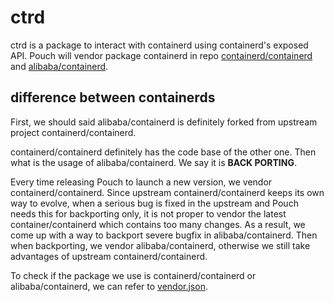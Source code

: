 # ctrd

ctrd is a package to interact with containerd using containerd's exposed API. Pouch will vendor package containerd in repo [containerd/containerd](https://github.com/containerd/containerd) and [alibaba/containerd](https://github.com/containerd/containerd).

## difference between containerds

First, we should said alibaba/containerd is definitely forked from upstream project containerd/containerd.

containerd/containerd definitely has the code base of the other one. Then what is the usage of alibaba/containerd. We say it is **BACK PORTING**.

Every time releasing Pouch to launch a new version, we vendor containerd/containerd. Since upstream containerd/containerd keeps its own way to evolve, when a serious bug is fixed in the upstream and Pouch needs this for backporting only, it is not proper to vendor the latest container/containerd which contains too many changes. As a result, we come up with a way to backport severe bugfix in alibaba/containerd. Then when backporting, we vendor alibaba/containerd, otherwise we still take advantages of upstream containerd/containerd.

To check if the package we use is containerd/containerd or alibaba/containerd, we can refer to [vendor.json](../vendor/vendor.json).


